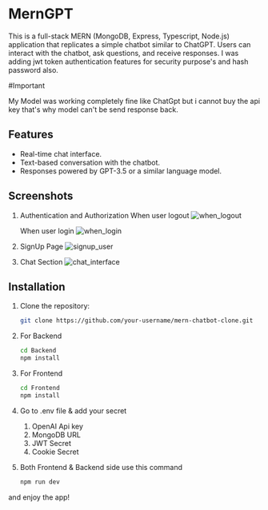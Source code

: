 # MernGPT

This is a full-stack MERN (MongoDB, Express, Typescript, Node.js) application that replicates a simple chatbot similar to ChatGPT. 
Users can interact with the chatbot, ask questions, and receive responses. I was adding jwt token authentication features for security purpose's and hash password also.

#Important

My Model was working completely fine like ChatGpt but i cannot buy the api key that's why model can't be send response back.

## Features

- Real-time chat interface.
- Text-based conversation with the chatbot.
- Responses powered by GPT-3.5 or a similar language model.

## Screenshots
1) Authentication and Authorization
   When user logout
   ![when_logout](https://github.com/mahaveer82/MernGPT/assets/77223066/24b72ee5-3174-418d-a143-9bea20793898)


   When user login
  ![when_login](https://github.com/mahaveer82/MernGPT/assets/77223066/f5965232-2c6f-4c4b-ae15-8f33d5373d6e)


1) SignUp Page
  ![signup_user](https://github.com/mahaveer82/MernGPT/assets/77223066/07df6538-c35a-4c90-a3e9-db929e49c846)


2) Chat Section
  ![chat_interface](https://github.com/mahaveer82/MernGPT/assets/77223066/e205546a-291e-4d73-ade7-b575f5c0efc1)

## Installation

1. Clone the repository:

   ```bash
   git clone https://github.com/your-username/mern-chatbot-clone.git
   ```

2. For Backend
   ```bash
   cd Backend
   npm install
   ```
   
3. For Frontend
   ```bash
   cd Frontend
   npm install
   ```
4. Go to .env file & add your secret
   1. OpenAI Api key
   2. MongoDB URL
   3. JWT Secret
   4. Cookie Secret
      
5. Both Frontend & Backend side use this command
   ```bash
   npm run dev
   ```
and enjoy the app!
